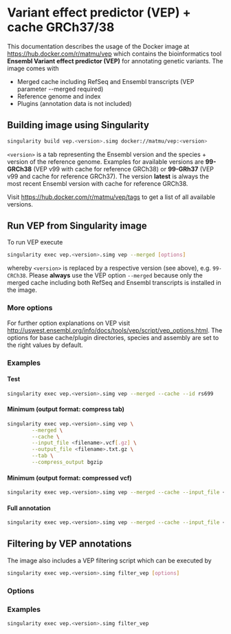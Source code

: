 # Variant effect predictor (VEP) + cache GRCh37/38
This documentation describes the usage of the Docker image at https://hub.docker.com/r/matmu/vep which contains the bioinformatics tool **Ensembl Variant effect predictor (VEP)** for annotating genetic variants. The image comes with

* Merged cache including RefSeq and Ensembl transcripts (VEP parameter --merged required)
* Reference genome and index
* Plugins (annotation data is not included)


## Building image using Singularity
```bash
singularity build vep.<version>.simg docker://matmu/vep:<version>
```

`<version>` is a tab representing the Ensembl version and the species + version of the reference genome. Examples for available versions are **99-GRCh38** (VEP v99 with cache for reference GRCh38) or **99-GRh37** (VEP v99 and cache for reference GRCh37). The version **latest** is always the most recent Ensembl version with cache for reference GRCh38. 

Visit https://hub.docker.com/r/matmu/vep/tags to get a list of all available versions.


## Run VEP from Singularity image
To run VEP execute
```bash
singularity exec vep.<version>.simg vep --merged [options]
```
whereby `<version>` is replaced by a respective version (see above), e.g. `99-CRCh38`. Please **always** use the VEP option `--merged` because only the merged cache including both RefSeq and Ensembl transcripts is installed in the image. 

### More options
For further option explanations on VEP visit http://uswest.ensembl.org/info/docs/tools/vep/script/vep_options.html. The options for base cache/plugin directories, species and assembly are set to the right values by default.

### Examples

#### Test
```bash
singularity exec vep.<version>.simg vep --merged --cache --id rs699        
```

#### Minimum (output format: compress tab)
```bash
singularity exec vep.<version>.simg vep \
        --merged \
        --cache \
        --input_file <filename>.vcf[.gz] \
        --output_file <filename>.txt.gz \
        --tab \
        --compress_output bgzip
```


#### Minimum (output format: compressed vcf)
```bash
singularity exec vep.<version>.simg vep --merged --cache --input_file <filename>.vcf[.gz] --output_file <filename>.vcf.gz --compress_output bgzip
```

#### Full annotation
```bash
singularity exec vep.<version>.simg vep --merged --cache --input_file <filename>.vcf[.gz] --output_file <filename>.vcf.gz --compress_output bgzip --everything --nearest symbol        
```


## Filtering by VEP annotations
The image also includes a VEP filtering script which can be executed by
```bash
singularity exec vep.<version>.simg filter_vep [options]
```

### Options

### Examples
```bash
singularity exec vep.<version>.simg filter_vep
```
